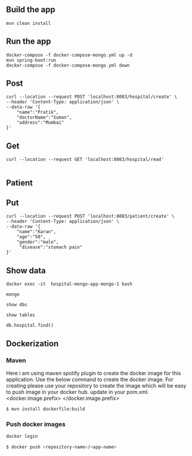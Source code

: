 ## Build the app

``` 
mvn clean install
```

## Run the app

``` 
docker-compose -f docker-compose-mongo.yml up -d
mvn spring-boot:run
docker-compose -f docker-compose-mongo.yml down

```

## Post

``` 
curl --location --request POST 'localhost:8083/hospital/create' \
--header 'Content-Type: application/json' \
--data-raw '{
    "name":"Pratik",
    "doctorName":"Suman",
    "address":"Mumbai"
}'
```

## Get 

``` 
curl --location --request GET 'localhost:8083/hospital/read' 


```

## Patient
## Put
```
curl --location --request POST 'localhost:8083/patient/create' \
--header 'Content-Type: application/json' \
--data-raw '{
    "name":"Karan",
    "age":"50",
    "gender":"male",
     "disease":"stomach pain"
}'
```


## Show data

```
docker exec -it  hospital-mongo-app-mongo-1 bash

mongo

show dbs

show tables

db.hospital.find()

```


## Dockerization

### Maven 
Here i am using maven spotify plugin to create the docker image for this application.
Use the below command to create the docker image.
For creating please use your repository to create the image which will be easy to push image in your docker hub.
update in your pom.xml.
<docker.image.prefix> <your repo name> </docker.image.prefix>

```bash
$ mvn install dockerfile:build
```

### Push docker images

```bash
docker login

$ docker push <repository-name>/<app-name>

```


